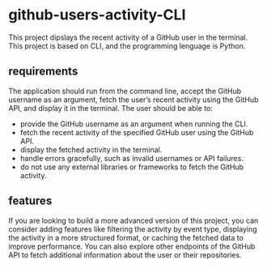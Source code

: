 # github-users-activity-CLI
This project dipslays the recent activity of a GitHub user in the terminal. This project is based on CLI, and the programming lenguage is Python.

## requirements
The application should run from the command line, accept the GitHub username as an argument, fetch the user’s recent activity using the GitHub API, and display it in the terminal. The user should be able to:
* provide the GitHub username as an argument when running the CLI. 
* fetch the recent activity of the specified GitHub user using the GitHub API.
* display the fetched activity in the terminal. 
* handle errors gracefully, such as invalid usernames or API failures.
* do not use any external libraries or frameworks to fetch the GitHub activity.

## features
If you are looking to build a more advanced version of this project, you can consider adding features like filtering the activity by event type, displaying the activity in a more structured format, or caching the fetched data to improve performance. You can also explore other endpoints of the GitHub API to fetch additional information about the user or their repositories.
